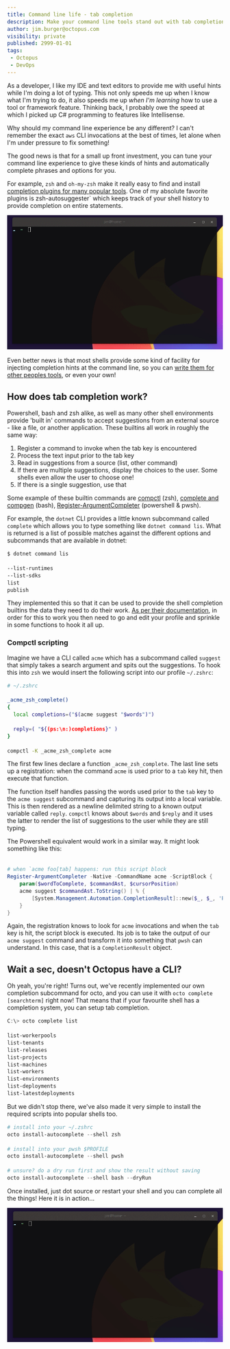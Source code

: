 ```yaml
---
title: Command line life - tab completion
description: Make your command line tools stand out with tab completion magic. Lets find out how it works?
author: jim.burger@octopus.com
visibility: private
published: 2999-01-01
tags:
 - Octopus
 - DevOps
---
```


As a developer, I like my IDE and text editors to provide me with useful hints while I'm doing a lot of typing. This not only speeds me up when I know what I'm trying to do, it also speeds me up _when I'm learning_ how to use a tool or framework feature. Thinking back, I probably owe the speed at which I picked up C# programming to features like Intellisense.

Why should my command line experience be any different? I can't remember the exact `aws` CLI invocations at the best of times, let alone when I'm under pressure to fix something!

The good news is that for a small up front investment, you can tune your command line experience to give these kinds of hints and automatically complete phrases and options for you.

For example, `zsh` and `oh-my-zsh` make it really easy to find and install [completion plugins for many popular tools](https://github.com/ohmyzsh/ohmyzsh/wiki/Plugins). One of my absolute favorite plugins is zsh-autosuggester` which keeps track of your shell history to provide completion on entire statements.

![animation of zsh-autosuggester completing an AWS CLI invocation](zsh-auto.gif)

Even better news is that most shells provide some kind of facility for injecting completion hints at the command line, so you can [write them for other peoples tools](https://www.cyberciti.biz/faq/add-bash-auto-completion-in-ubuntu-linux/), or even your own!

## How does tab completion work?

Powershell, bash and zsh alike, as well as many other shell environments provide 'built in' commands to accept suggestions from an external source - like a file, or another application. These builtins all work in roughly the same way:

1. Register a command to invoke when the tab key is encountered
2. Process the text input prior to the tab key
3. Read in suggestions from a source (list, other command)
4. If there are multiple suggestions, display the choices to the user. Some shells even allow the user to choose one!
5. If there is a single suggestion, use that

Some example of these builtin commands are [compctl](https://linux.die.net/man/1/zshcompctl) (zsh), [complete and compgen](https://www.gnu.org/software/bash/manual/html_node/Programmable-Completion-Builtins.html) (bash), [Register-ArgumentCompleter](https://docs.microsoft.com/en-us/powershell/module/microsoft.powershell.core/register-argumentcompleter?view=powershell-7) (powershell & pwsh).

For example, the `dotnet` CLI provides a little known subcommand called `complete` which allows you to type something like `dotnet command lis`. What is returned is a list of possible matches against the different options and subcommands that are available in dotnet: 

```bash
$ dotnet command lis

--list-runtimes
--list-sdks
list
publish
```

They implemented this so that it can be used to provide the shell completion builtins the data they need to do their work. [As per their documentation](https://github.com/dotnet/cli/blob/master/Documentation/general/tab-completion.md?WT.mc_id=-blog-scottha#how-to-enable-it), in order for this to work you then need to go and edit your profile and sprinkle in some functions to hook it all up.

### Compctl scripting

Imagine we have a CLI called `acme` which has a subcommand called `suggest` that simply takes a search argument and spits out the suggestions. To hook this into `zsh` we would insert the following script into our profile `~/.zshrc`:

```bash
# ~/.zshrc

_acme_zsh_complete() 
{
  local completions=("$(acme suggest "$words")")

  reply=( "${(ps:\n:)completions}" )
}

compctl -K _acme_zsh_complete acme
```

The first few lines declare a function `_acme_zsh_complete`. The last line sets up a registration: when the command `acme` is used prior to a `tab` key hit, then execute that function.

The function itself handles passing the words used prior to the `tab` key to the `acme suggest` subcommand and capturing its output into a local variable. This is then rendered as a newline delimited string to a known output variable called `reply`. `compctl` knows about `$words` and `$reply` and it uses the latter to render the list of suggestions to the user while they are still typing.

The Powershell equivalent would work in a similar way. It might look something like this:

```powershell

# when `acme foo[tab] happens: run this script block
Register-ArgumentCompleter -Native -CommandName acme -ScriptBlock {
    param($wordToComplete, $commandAst, $cursorPosition)
    acme suggest $commandAst.ToString() | % {
        [System.Management.Automation.CompletionResult]::new($_, $_, 'ParameterName', $_)
    }
}
```

Again, the registration knows to look for `acme` invocations and when the `tab` key is hit, the script block is executed. Its job is to take the output of our `acme suggest` command and transform it into something that `pwsh` can understand. In this case, that is a `CompletionResult` object.


## Wait a sec, doesn't Octopus have a CLI?

Oh yeah, you're right! Turns out, we've recently implemented our own completion subcommand for octo, and you can use it with `octo complete [searchterm]` right now! That means that if your favourite shell has a completion system, you can setup tab completion.

```powershell
C:\> octo complete list

list-workerpools
list-tenants
list-releases
list-projects
list-machines
list-workers
list-environments
list-deployments
list-latestdeployments
```

But we didn't stop there, we've also made it very simple to install the required scripts into popular shells too.

```powershell
# install into your ~/.zshrc
octo install-autocomplete --shell zsh

# install into your pwsh $PROFILE
octo install-autocomplete --shell pwsh

# unsure? do a dry run first and show the result without saving
octo install-autocomplete --shell bash --dryRun
```

Once installed, just dot source or restart your shell and you can complete all the things! Here it is in action...

![animation of octo CLI using zsh tab completion](octo-complete.gif)


